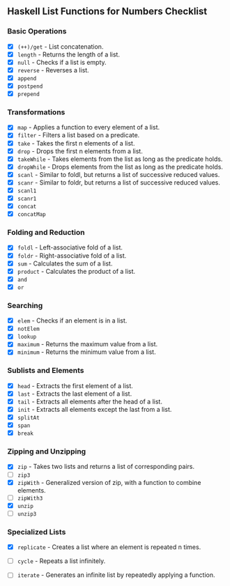 ## Haskell List Functions for Numbers Checklist

### Basic Operations
- [x] `(++)/get` - List concatenation.
- [x] `length` - Returns the length of a list.
- [x] `null` - Checks if a list is empty.
- [x] `reverse` - Reverses a list.
- [x] `append`
- [x] `postpend`
- [x] `prepend`

### Transformations
- [x] `map` - Applies a function to every element of a list.
- [x] `filter` - Filters a list based on a predicate.
- [x] `take` - Takes the first n elements of a list.
- [x] `drop` - Drops the first n elements from a list.
- [x] `takeWhile` - Takes elements from the list as long as the predicate holds.
- [x] `dropWhile` - Drops elements from the list as long as the predicate holds.
- [x] `scanl` - Similar to foldl, but returns a list of successive reduced values.
- [x] `scanr` - Similar to foldr, but returns a list of successive reduced values.
- [x] `scanl1`
- [x] `scanr1`
- [x] `concat`
- [x] `concatMap`

### Folding and Reduction
- [x] `foldl` - Left-associative fold of a list.
- [x] `foldr` - Right-associative fold of a list.
- [x] `sum` - Calculates the sum of a list.
- [x] `product` - Calculates the product of a list.
- [x] `and`
- [x] `or`

### Searching
- [x] `elem` - Checks if an element is in a list.
- [x] `notElem`
- [x] `lookup`
- [x] `maximum` - Returns the maximum value from a list.
- [x] `minimum` - Returns the minimum value from a list.

### Sublists and Elements
- [x] `head` - Extracts the first element of a list.
- [x] `last` - Extracts the last element of a list.
- [x] `tail` - Extracts all elements after the head of a list.
- [x] `init` - Extracts all elements except the last from a list.
- [x] `splitAt`
- [x] `span`
- [x] `break`

### Zipping and Unzipping
- [x] `zip` - Takes two lists and returns a list of corresponding pairs.
- [ ] `zip3`
- [x] `zipWith` - Generalized version of zip, with a function to combine elements.
- [ ] `zipWith3`
- [x] `unzip`
- [ ] `unzip3`

### Specialized Lists
- [x] `replicate` - Creates a list where an element is repeated n times.
- [ ] `cycle` - Repeats a list infinitely.
- [ ] `iterate` - Generates an infinite list by repeatedly applying a function.

